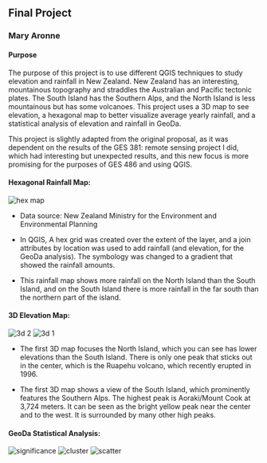 ## Final Project
### Mary Aronne

#### Purpose
The purpose of this project is to use different QGIS techniques to study elevation and rainfall in New Zealand. New Zealand has an interesting, 
mountainous topography and straddles the Australian and Pacific tectonic plates. The South Island has the Southern Alps, and the 
North Island is less mountainous but has some volcanoes. This project uses a 3D map to see elevation, a hexagonal map to better visualize average yearly
rainfall, and a statistical analysis of elevation and rainfall in GeoDa.

This project is slightly adapted from the original proposal, as it was dependent on the results of the GES 381: remote sensing project I did,
which had interesting but unexpected results, and this new focus is more promising for the purposes of GES 486 and using QGIS.

#### Hexagonal Rainfall Map:
![hex map](https://maryaro.github.io/final_project/rain_map.png "Hex Map")

- Data source: New Zealand Ministry for the Environment and Environmental Planning

- In QGIS, A hex grid was created over the extent of the layer, and a join attributes by location was used to add rainfall (and elevation, for the 
GeoDa analysis). The symbology was changed to a gradient that showed the rainfall amounts.

- This rainfall map shows more rainfall on the North Island than the South Island, and on the South Island there is more rainfall
in the far south than the northern part of the island.

#### 3D Elevation Map:

![3d 2](https://maryaro.github.io/final_project/3d_zoom_2.PNG "3d 2")
![3d 1](https://maryaro.github.io/final_project/3d_zoom_1.PNG "3d 1")

- The first 3D map focuses the North Island, which you can see has lower elevations than the South Island. There is only one peak that 
sticks out in the center, which is the Ruapehu volcano, which recently erupted in 1996.

- The first 3D map shows a view of the South Island, which prominently features the Southern Alps. The highest peak is Aoraki/Mount Cook
at 3,724 meters. It can be seen as the bright yellow peak near the center and to the west. It is surrounded by many other high peaks.

#### GeoDa Statistical Analysis:

![significance](https://maryaro.github.io/final_project/significance.png "significance")
![cluster](https://maryaro.github.io/final_project/cluster.png "cluster")
![scatter](https://maryaro.github.io/final_project/scatter.png "scatter")

